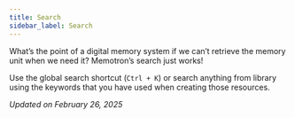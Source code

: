 ```yaml
---
title: Search
sidebar_label: Search
---
```


What’s the point of a digital memory system if we can’t retrieve the memory unit when we need it? Memotron’s search just works!

Use the global search shortcut (```Ctrl + K```) or search anything from library using the keywords that you have used when creating those resources.

<!-- We got you covered even in cases when you can’t remember the keywords. Just toggle the Semantic search, put anything that you vaguely remember into search bar and let the AI model do the search for you. -->

*Updated on February 26, 2025*